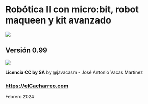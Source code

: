 # Robótica II con micro:bit, robot maqueen y kit avanzado

![](https://raw.githubusercontent.com/javacasm/RoboticaII-24/main/images/Rob%C3%B3tica%20Classroom%20Google%20Classroom.png)

## Versión 0.99

![](https://raw.githubusercontent.com/javacasm/RoboticaII-24/main/images/Licencia_cc_peque.png)  

__Licencia CC by SA__ by @javacasm - José Antonio Vacas Martínez

### https://elCacharreo.com

Febrero 2024
